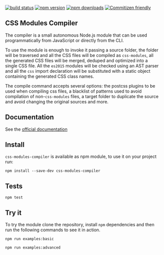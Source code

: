 [![build status](https://img.shields.io/travis/cef62/css-modules-compiler/master.svg?style=flat-square)](https://travis-ci.org/cef62/css-modules-compiler) [![npm version](https://img.shields.io/npm/v/css-modules-compiler.svg?style=flat-square)](https://www.npmjs.com/package/css-modules-compiler) [![npm downloads](https://img.shields.io/npm/dm/css-modules-compiler.svg?style=flat-square)](https://www.npmjs.com/package/css-modules-compiler) [![Commitizen friendly](https://img.shields.io/badge/commitizen-friendly-brightgreen.svg)](http://commitizen.github.io/cz-cli/)

## CSS Modules Compiler

The compiler is a small autonomous Node.js module that can be used programmatically from JavaScript or directly from the CLI.

To use the module is enough to invoke it passing a source folder, the folder will be traversed and all the CSS files will be compiled as `css-modules`, all the generated CSS files will be merged, deduped and optimized into a single CSS file. All the `es2015` modules will be checked using an AST parser and all the `css` import declaration will be substituted with a static object containing the generated CSS class names.

The compile command accepts several options: the postcss plugins to be used when compiling css files, a blacklist of patterns used to avoid compilation of non-`css-modules` files, a target folder to duplicate the source and avoid changing the original sources and more.

## Documentation

See the [official documentation](https://cef62.github.io/css-modules-compiler)

## Install

`css-modules-compiler` is available as npm module, to use it on your project run:

```shell
npm install --save-dev css-modules-compiler
```

## Tests

```
npm test
```

## Try it

To try the module clone the repository, install `npm` dependencies and then run the following commands to see it in action.

```
npm run examples:basic
```

```
npm run examples:advanced
```
